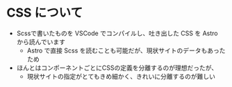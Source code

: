 # CSS について

- Scssで書いたものを VSCode でコンパイルし、吐き出した CSS を Astro から読んでいます
  - Astro で直接 Scss を読むことも可能だが、現状サイトのデータもあったため
- ほんとはコンポーネントごとにCSSの定義を分離するのが理想だったが、
  - 現状サイトの指定がとてもきめ細かく、きれいに分離するのが難しい